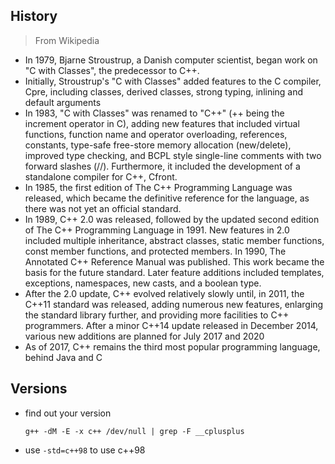 ## History
> From Wikipedia

+ In 1979, Bjarne Stroustrup, a Danish computer scientist, began work on "C with Classes", the predecessor to C++.
+ Initially, Stroustrup's "C with Classes" added features to the C compiler, Cpre, including classes, derived classes, strong typing, inlining and default arguments
+ In 1983, "C with Classes" was renamed to "C++" (++ being the increment operator in C), adding new features that included virtual functions, function name and operator overloading, references, constants, type-safe free-store memory allocation (new/delete), improved type checking, and BCPL style single-line comments with two forward slashes (//). Furthermore, it included the development of a standalone compiler for C++, Cfront.
+ In 1985, the first edition of The C++ Programming Language was released, which became the definitive reference for the language, as there was not yet an official standard.
+ In 1989, C++ 2.0 was released, followed by the updated second edition of The C++ Programming Language in 1991. New features in 2.0 included multiple inheritance, abstract classes, static member functions, const member functions, and protected members. In 1990, The Annotated C++ Reference Manual was published. This work became the basis for the future standard. Later feature additions included templates, exceptions, namespaces, new casts, and a boolean type.
+ After the 2.0 update, C++ evolved relatively slowly until, in 2011, the C++11 standard was released, adding numerous new features, enlarging the standard library further, and providing more facilities to C++ programmers. After a minor C++14 update released in December 2014, various new additions are planned for July 2017 and 2020
+ As of 2017, C++ remains the third most popular programming language, behind Java and C

## Versions

+ find out your version
  ```
  g++ -dM -E -x c++ /dev/null | grep -F __cplusplus
  ```
+ use `-std=c++98` to use c++98

